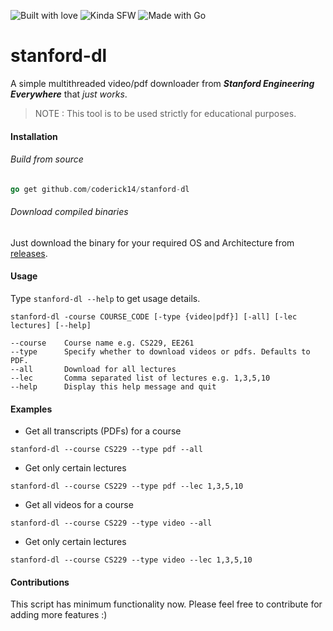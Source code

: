 ![Built with love](http://forthebadge.com/images/badges/built-with-love.svg)
![Kinda SFW](http://forthebadge.com/images/badges/kinda-sfw.svg)
![Made with Go](https://forthebadge.com/images/badges/made-with-go.svg)
# stanford-dl

A simple multithreaded video/pdf downloader from ***Stanford Engineering Everywhere*** that *just works*.  

> NOTE : This tool is to be used strictly for educational purposes.

#### Installation
###### Build from source

```go
go get github.com/coderick14/stanford-dl
```
###### Download compiled binaries
Just download the binary for your required OS and Architecture from [releases](https://github.com/coderick14/stanford-dl/releases).

#### Usage
Type `stanford-dl --help` to get usage details. 
```
stanford-dl -course COURSE_CODE [-type {video|pdf}] [-all] [-lec lectures] [--help]

--course    Course name e.g. CS229, EE261
--type 	    Specify whether to download videos or pdfs. Defaults to PDF.
--all       Download for all lectures
--lec       Comma separated list of lectures e.g. 1,3,5,10
--help      Display this help message and quit
```

#### Examples
- Get all transcripts (PDFs) for a course
```
stanford-dl --course CS229 --type pdf --all
```
- Get only certain lectures
```
stanford-dl --course CS229 --type pdf --lec 1,3,5,10
```
- Get all videos for a course
```
stanford-dl --course CS229 --type video --all
```
- Get only certain lectures
```
stanford-dl --course CS229 --type video --lec 1,3,5,10
```

#### Contributions
This script has minimum functionality now. Please feel free to contribute for adding more features :)
